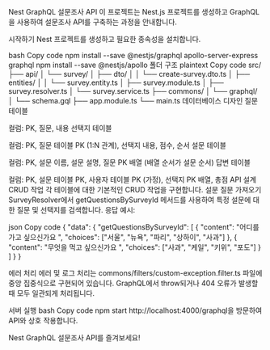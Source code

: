 Nest GraphQL 설문조사 API
이 프로젝트는 Nest.js 프로젝트를 생성하고 GraphQL을 사용하여 설문조사 API를 구축하는 과정을 안내합니다.

시작하기
Nest 프로젝트를 생성하고 필요한 종속성을 설치합니다.

bash
Copy code
npm install --save @nestjs/graphql apollo-server-express graphql
npm install --save @nestjs/apollo
폴더 구조
plaintext
Copy code
src/
├── api/
│   └── survey/
│       ├── dto/
│       │   └── create-survey.dto.ts
│       ├── entities/
│       │   └── survey.entity.ts
│       ├── survey.module.ts
│       ├── survey.resolver.ts
│       └── survey.service.ts
├── commons/
│   └── graphql/
│       └── schema.gql
├── app.module.ts
└── main.ts
데이터베이스 디자인
질문 테이블

컬럼: PK, 질문, 내용
선택지 테이블

컬럼: PK, 질문 테이블 PK (1:N 관계), 선택지 내용, 점수, 순서
설문 테이블

컬럼: PK, 설문 이름, 설문 설명, 질문 PK 배열 (배열 순서가 설문 순서)
답변 테이블

컬럼: PK, 설문 테이블 PK, 사용자 테이블 PK (가정), 선택지 PK 배열, 총점
API 설계
CRUD 작업
각 테이블에 대한 기본적인 CRUD 작업을 구현합니다.
설문 질문 가져오기
SurveyResolver에서 getQuestionsBySurveyId 메서드를 사용하여 특정 설문에 대한 질문 및 선택지를 검색합니다.
응답 예시:

json
Copy code
{
  "data": {
    "getQuestionsBySurveyId": [
      {
        "content": "어디를 가고 싶으신가요 ",
        "choices": ["서울", "뉴욕", "파리", "상하이", "사과"]
      },
      {
        "content": "무엇을 먹고 싶으신가요 ",
        "choices": ["사과", "케일", "키위", "포도"]
      }
    ]
  }
}

에러 처리
에러 및 로그 처리는 commons/filters/custom-exception.filter.ts 파일에 중앙 집중식으로 구현되어 있습니다. GraphQL에서 throw되거나 404 오류가 발생할 때 모두 일관되게 처리됩니다.

서버 실행
bash
Copy code
npm start
http://localhost:4000/graphql을 방문하여 API와 상호 작용합니다.

Nest GraphQL 설문조사 API를 즐겨보세요!
